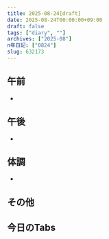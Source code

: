 ```yaml
---
title: 2025-08-24[draft]
date: 2025-08-24T00:00:00+09:00
draft: false
tags: ["diary", ""]
archives: ["2025-08"]
n年日記: ["0824"]
slug: 632173
---
```

## 午前
- 
## 午後
- 
## 体調
- 
## その他
## 今日のTabs